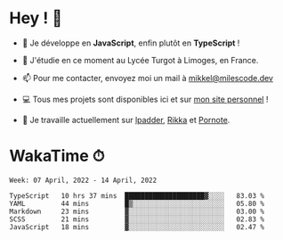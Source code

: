 # Hey ! 🌃

- 🔭 Je développe en **JavaScript**, enfin plutôt en **TypeScript** !

- 🌱 J'étudie en ce moment au Lycée Turgot à Limoges, en France.

- 📫 Pour me contacter, envoyez moi un mail à <a href="mailto:mikkel@milescode.dev">mikkel@milescode.dev</a>

- 💻 Tous mes projets sont disponibles ici et sur <a href="https://www.vexcited.ml">mon site personnel</a> !

- 👀 Je travaille actuellement sur [lpadder](https://github.com/Vexcited/lpadder), [Rikka](https://github.com/Vexcited/Rikka) et [Pornote](https://github.com/Vexcited/Pornote).

# WakaTime ⏱

<!--START_SECTION:waka-->
```text
Week: 07 April, 2022 - 14 April, 2022

TypeScript   10 hrs 37 mins  ████████████████████▓░░░░   83.03 % 
YAML         44 mins         █▒░░░░░░░░░░░░░░░░░░░░░░░   05.80 % 
Markdown     23 mins         ▓░░░░░░░░░░░░░░░░░░░░░░░░   03.00 % 
SCSS         21 mins         ▓░░░░░░░░░░░░░░░░░░░░░░░░   02.83 % 
JavaScript   18 mins         ▓░░░░░░░░░░░░░░░░░░░░░░░░   02.47 % 
```
<!--END_SECTION:waka-->
